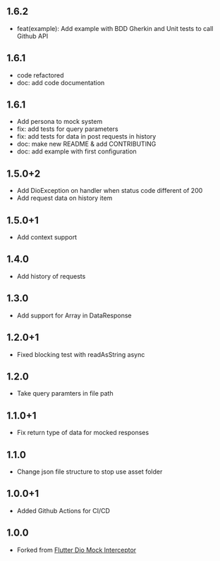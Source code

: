 ## 1.6.2
* feat(example): Add example with BDD Gherkin and Unit tests to call Github API

## 1.6.1
* code refactored
* doc: add code documentation

## 1.6.1
* Add persona to mock system
* fix: add tests for query parameters
* fix: add tests for data in post requests in history
* doc: make new README & add CONTRIBUTING
* doc: add example with first configuration

## 1.5.0+2
* Add DioException on handler when status code different of 200
* Add request data on history item

## 1.5.0+1
* Add context support

## 1.4.0
* Add history of requests

## 1.3.0
* Add support for Array in DataResponse

## 1.2.0+1
* Fixed blocking test with readAsString async

## 1.2.0
* Take query paramters in file path

## 1.1.0+1
* Fix return type of data for mocked responses

## 1.1.0
* Change json file structure to stop use asset folder

## 1.0.0+1
* Added Github Actions for CI/CD

## 1.0.0
* Forked from [Flutter Dio Mock Interceptor](https://github.com/yongxin-tech/Flutter_Dio_Mock_Interceptor)
